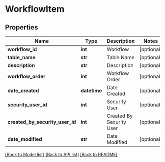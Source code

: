 # WorkflowItem

## Properties
Name | Type | Description | Notes
------------ | ------------- | ------------- | -------------
**workflow_id** | **int** | Workflow | [optional] 
**table_name** | **str** | Table Name | [optional] 
**description** | **str** | Description | [optional] 
**workflow_order** | **int** | Workflow Order | [optional] 
**date_created** | **datetime** | Date Created | [optional] 
**security_user_id** | **int** | Security User | [optional] 
**created_by_security_user_id** | **int** | Created By Security User | [optional] 
**date_modified** | **str** | Date Modified | [optional] 

[[Back to Model list]](../README.md#documentation-for-models) [[Back to API list]](../README.md#documentation-for-api-endpoints) [[Back to README]](../README.md)


